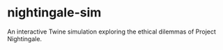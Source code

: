 # nightingale-sim
An interactive Twine simulation exploring the ethical dilemmas of Project Nightingale.
